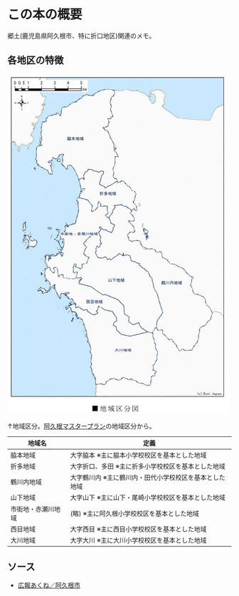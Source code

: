 # この本の概要

郷土(鹿児島県阿久根市、特に折口地区)関連のメモ。

## 各地区の特徴

![](./images/20231203chiku.png)

↑地域区分。[阿久根マスタープラン](https://www.city.akune.lg.jp/material/files/group/91/masterplan_dai4syo.pdf)の地域区分から。

| 地域名             | 定義                                                    |
|--------------------|---------------------------------------------------------|
| 脇本地域           | 大字脇本 ※主に脇本小学校校区を基本とした地域           |
| 折多地域           | 大字折口、多田 ※主に折多小学校校区を基本とした地域     |
| 鶴川内地域         | 大字鶴川内 ※主に鶴川内・田代小学校校区を基本とした地域 |
| 山下地域           | 大字山下 ※主に山下・尾崎小学校校区を基本とした地域     |
| 市街地・赤瀬川地域 | (略) ※主に阿久根小学校校区を基本とした地域             |
| 西目地域           | 大字西目 ※主に西目小学校校区を基本とした地域           |
| 大川地域           | 大字大川 ※主に大川小学校校区を基本とした地域           |

## ソース

- [広報あくね／阿久根市](https://www.city.akune.lg.jp/soshikikarasagasu/somuka/hishokohogakari/4/1/index.html)
